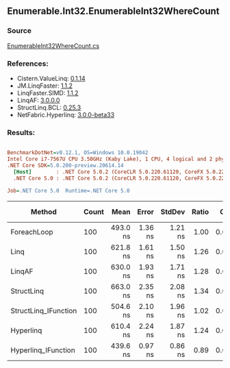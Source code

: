 ﻿## Enumerable.Int32.EnumerableInt32WhereCount

### Source
[EnumerableInt32WhereCount.cs](../LinqBenchmarks/Enumerable/Int32/EnumerableInt32WhereCount.cs)

### References:
- Cistern.ValueLinq: [0.1.14](https://www.nuget.org/packages/Cistern.ValueLinq/0.1.14)
- JM.LinqFaster: [1.1.2](https://www.nuget.org/packages/JM.LinqFaster/1.1.2)
- LinqFaster.SIMD: [1.1.2](https://www.nuget.org/packages/LinqFaster.SIMD/1.0.3)
- LinqAF: [3.0.0.0](https://www.nuget.org/packages/LinqAF/3.0.0.0)
- StructLinq.BCL: [0.25.3](https://www.nuget.org/packages/StructLinq.BCL/0.25.3)
- NetFabric.Hyperlinq: [3.0.0-beta33](https://www.nuget.org/packages/NetFabric.Hyperlinq/3.0.0-beta33)

### Results:
``` ini

BenchmarkDotNet=v0.12.1, OS=Windows 10.0.19042
Intel Core i7-7567U CPU 3.50GHz (Kaby Lake), 1 CPU, 4 logical and 2 physical cores
.NET Core SDK=5.0.200-preview.20614.14
  [Host]        : .NET Core 5.0.2 (CoreCLR 5.0.220.61120, CoreFX 5.0.220.61120), X64 RyuJIT
  .NET Core 5.0 : .NET Core 5.0.2 (CoreCLR 5.0.220.61120, CoreFX 5.0.220.61120), X64 RyuJIT

Job=.NET Core 5.0  Runtime=.NET Core 5.0  

```
|               Method | Count |     Mean |   Error |  StdDev | Ratio |  Gen 0 | Gen 1 | Gen 2 | Allocated |
|--------------------- |------ |---------:|--------:|--------:|------:|-------:|------:|------:|----------:|
|          ForeachLoop |   100 | 493.0 ns | 1.36 ns | 1.21 ns |  1.00 | 0.0191 |     - |     - |      40 B |
|                 Linq |   100 | 621.8 ns | 1.61 ns | 1.50 ns |  1.26 | 0.0191 |     - |     - |      40 B |
|               LinqAF |   100 | 630.0 ns | 1.93 ns | 1.71 ns |  1.28 | 0.0191 |     - |     - |      40 B |
|           StructLinq |   100 | 663.0 ns | 2.35 ns | 2.08 ns |  1.34 | 0.0458 |     - |     - |      96 B |
| StructLinq_IFunction |   100 | 504.6 ns | 2.10 ns | 1.96 ns |  1.02 | 0.0191 |     - |     - |      40 B |
|            Hyperlinq |   100 | 610.4 ns | 2.24 ns | 1.87 ns |  1.24 | 0.0191 |     - |     - |      40 B |
|  Hyperlinq_IFunction |   100 | 439.6 ns | 0.97 ns | 0.86 ns |  0.89 | 0.0191 |     - |     - |      40 B |
